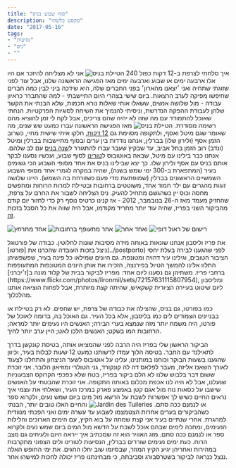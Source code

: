 ```yaml
---
title: "סוף שבוע בניס"
description: "טקסט כלשהו"
date: "2017-05-16"
tags:
- "נסיעות"
- "ניס"
- ""
---
```

איך סלחתי לצרפת ב-12 דקות כפול 240
![הטיילת בניס](https://air-freelance.com/photos/a-nice-weekend1.jpg)
אני לא מצליחה להיזכר אם היו אלו ארבעה ימים או שבוע וארבעה ימים מאז הפגישה הראשונה שלנו, אבל עוד לפני שזוגתי שתחיה ואני ׳יצאנו מהארון׳ בפני החברים שלה, היא שידכה ביני לבין כמה חברים שחיפשו מפיקה לערב הרצאות. ביום שישי בצהרי היום התיישבתי - למה שהתברר כראיון עבודה - מול שלושה אנשים, ששאלו אותי שאלות נורא חכמות, שלא הבנתי את הקשר שלהן לעבודת ההפקה הנדרשת, וניסיתי להנמיך את השיחה לסוגיות הפרקטיות. הנחתי שאוכל להתמודד עם מה שזה לא יהיה שהם צריכים, אבל לקח לי זמן להוציא מהם רשימה מסודרת.
![הטיילת בניס](https://air-freelance.com/photos/a-nice-weekend2.jpg)
מאז הפגישה הראשונה עברו כמעט שש שנים, מה שאומר שגם מיטל ואסף, ולתקופה מסוימת גם [12 דקות](https://www.12dakot.com), חלקו איתי שישית מחיי, כשרוב הזמן אסף (ולירון שלו) בברלין, אנחנו נודדות בין ערים ובסוף מתיישבות בברלין ומיטל (ונדב) רוב הזמן בתל אביב, עד שבקיץ שעבר עברו להתגורר ל[שנה בניס](https://ayearinnice.com) עם לב שלהם. אנחנו כבר בילינו עם מיטל, שבאה באוטובוס ל[טורינו](../all-you-need-is-polenta) לסוף שבוע, ועכשיו נסענו לבקר אותם בניס עם אסף ולירון שלו. כך יצא שבילינו בניס את אחד מסופי השבוע הכי גשומים בעיר (המתפארת ב-300 ימי שמש בשנה), שהיה במקרה לגמרי אחד מסופי השבוע השמשיים הראשונים בברלין (שמופתעת מדי פעם כשזורחת בה השמש). היינו שלושה זוגות מהגרים עם ילד חמוד אחד, משוטטים ברחובות ובטיילת למרות הרוחות ומחפשים מחסה וכוס יין כשהגשם מתחיל להעיק. ניס הצליחה לשבור את החרם על צרפת, שהחזיק מעמד מאז ה-26 בנובמבר, 2012 - אז קנינו כרטיס נוסף רק כדי לחזור יום קודם מהביקור השני בפריז, שהיה עוד יותר מחריד מקודמו, אבל היה שווה את כל הסבל בזכות [זה](https://www.grandpalais.fr/en/event/edward-hopper).
<section class="infinity">

![אחד מתרחץ](https://air-freelance.com/photos/a-nice-weekend3.jpg)
![אחר מתעופף ברחובות](https://air-freelance.com/photos/a-nice-weekend4.jpg)
![ואחד אחר](https://air-freelance.com/photos/a-nice-weekend5.jpg)
![רישום של ראול דופי](https://air-freelance.com/photos/a-nice-weekend6.jpg)
</section>
את פריז וליסבון אנחנו שונאות באותה מידה מסיבות שונות לחלוטין. כבודה של פורטוגל ניצל בזכות העובדה שהכרנו את [פורטו](../postporto) לפני שהגענו לבירה בעלת יחסי הציבור הטובים, וגילינו עיר דהויה ומטונפת. גם היונים שמילאו כל פינה בעיר, שפשפשיהן התלוו אלינו להמשך הטיול בפירנצה, הזכירו את אותן היונים המטונפות המתעופפות ברחבי פריז. משתיהן גם נסענו ליום אחד: מפריז לביקור בבית של קלוד מונה ב[ז׳יברני](https://www.flickr.com/photos/lironmil/sets/72157631115807954), ומליסבון ליום שיטוט בעיירה הציורית קשקאיש, שהיתה קצת מיותרת, אבל לפחות הוציאה אותנו מהלכלוך.

כמו בפורטו, גם בניס, שהצילה את כבודה של צרפת, יש שחפים. לא רק בטיילת או בבניינים הצמודים לים כמו בליסבון, אלא בכל העיר. גם האוכל בה, בדומה לאוכל של פורטו, היה משמח יותר מזה שנמצא בערי הבירה; האנשים היו נעימים יותר למראה; הרחובות המו בשקט; האנשים הלכו לאט; היין ערב יותר לחיך.

הביקור הראשון שלי בפריז היה הרבה לפני שהמציאו אותה, בטיסת קונקשן בדרך לתאילנד עם החבר. בטיסה הלוך עמדו לרשותנו כמעט 12 שעות לבלות בעיר, וכיוון שהגענו בשעות הבוקר וכוחנו במותנינו, עלינו על אוטובוס לשער הניצחון והתחלנו לצעוד לאורך השאנז אליזה, מעבר לפלאס דה לה קונקורד, גני הטולרי ומוזיאון הלובר. אני זוכרת ששום דבר בלבוש שלנו לא הלם ביקור בפריז, בטח שלא כפכפי הקרוקס הצבעוניות שנעלנו, אבל לא היה לנו אכפת מכלום באותה התקופה. אני זוכרת שהבטתי על האנשים שישבו על כסאות נוח מול אגם קטן באמצע פארק במרכז העיר, ושאלתי את עצמי איך נראים החיים כשיש לך אפשרות לשבת על הדשא מול מים ביום שמש נעים, ולקרוא ספר או לנמנם ככה סתם.
![Jardin des Tuileries](https://air-freelance.com/photos/a-nice-weekend7.jpg)
והחיים האלו טובים יותר, הבנתי כשהביקורים בערים אחרות הצטמצמו לשבוע עד עשרה ימים ואני הפכתי מנוודית למהגרת. אחרי שנתיים בעיר אני קצת שמחה על בוא הקיץ, עם הימים הארוכים והלילות הנעימים, ומחכה לימים שבהם אוכל לשבת על הדשא מול המים ביום שמש נעים ולקרוא ספר או לנמנם ככה סתם. מזג האוויר הוא זה שמכתיב איך ייראה היום ולעיתים גם מצב הרוח. כעת ימים נעימים שוררים בברלין, הנסיעות לטורינו ולים הצפוני מתקרבות במהירות ואחריהן יגיע הקיץ המוזר, שבסיומו שוב יחלו החגים. את ימי החופש האלה ננצל כנראה לביקור בשטרסבורג וסביבתה, כי מבחינתנו פריז יכולה לחכות למישהו אחר.